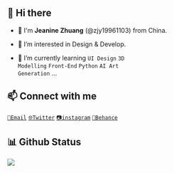 <h2>👋 Hi there</h2>

- 🎀 I'm **Jeanine Zhuang** (@zjy19961103) from China.

- 👀 I’m interested in Design & Develop.

 - 🌱 I’m currently learning <code>UI Design</code> <code>3D Modelling</code> <code>Front-End</code> <code>Python</code> <code>AI Art Generation</code> ...


<h2>📫 Connect with me</h2>

<code><a href="mailto:671540566@qq.com">📧Email</a></code>
<code><a href="http://twitter.com/zjy19961103" target="_blank">🌐Twitter</a></code>
<code><a href="https://www.instagram.com/zjy19961103" target="_blank">📷instagram</a></code>
<code><a href="http://www.behance.net/zjy19961103" target="_blank">🎨Behance</a></code>

<h2>📊 Github Status</h2>
<a href="https://github.com/zjy19961103">
<img src="https://github-readme-stats.vercel.app/api?username=zjy19961103&count_private=true&show_icons=true&theme=tokyonight" data-canonical-src="https://github-readme-stats.vercel.app/api?username=zjy19961103&amp;title_color=1abc9c&amp;icon_color=1abc9c&amp;text_color=798795&amp;bg_color=2c3e50" style="max-width: 100%;"></a>
<!-- <a href="https://github.com/zjy19961103">
<img src="https://github-readme-stats.vercel.app/api/top-langs/?username=zjy19961103&theme=tokyonight" height="195" data-canonical-src="https://github-readme-stats.vercel.app/api?username=zjy19961103&amp;title_color=1abc9c&amp;icon_color=1abc9c&amp;text_color=798795&amp;bg_color=2c3e50" style="max-width: 100%;"></a>
 -->
<!-- - 👋 Hi, I’m ...
- 🔭 I’m currently working in ...
- 👀 I’m interested in ...
- 🌱 I’m currently learning ...
- 💞 I’m looking to collaborate on ...
- 📫 How to reach me ... -->
<!-- 
[![Anurag's GitHub stats](https://github-readme-stats.vercel.app/api?username=zjy19961103&count_private=true&show_icons=true&theme=material-palenight)](https://github.com/anuraghazra/github-readme-stats)
[![Top Langs](https://github-readme-stats.vercel.app/api/top-langs/?username=zjy19961103&layout=compact)](https://github.com/anuraghazra/github-readme-stats)
 -->
<!---
zjy19961103/zjy19961103 is a ✨ special ✨ repository because its `README.md` (this file) appears on your GitHub profile.
You can click the Preview link to take a look at your changes.
--->
